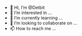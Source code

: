 - 👋 Hi, I’m @Detbit
- 👀 I’m interested in ...
- 🌱 I’m currently learning ...
- 💞️ I’m looking to collaborate on ...
- 📫 How to reach me ...

<!---
Detbit/Detbit is a ✨ special ✨ repository because its `README.md` (this file) appears on your GitHub profile.
You can click the Preview link to take a look at your changes.
--->
